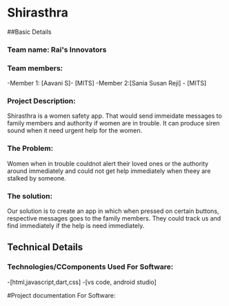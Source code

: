 # Shirasthra

##Basic Details

### Team name: Rai's Innovators

### Team members:
-Member 1: [Aavani S]- [MITS]
-Member 2:[Sania Susan Reji] - [MITS]

### Project Description:
Shirasthra is a women safety app. That would send immeidate messages to family members and authority if women are in trouble. It can produce siren sound when it need urgent help for the women. 

### The Problem:
Women when in trouble couldnot alert their loved ones or the authority around immediately and could not get help immediately when theey are stalked by someone.
### The solution:
Our solution is to create an app in which when pressed on certain buttons, respective messages goes to the family members. They could track us and find immediately if the help is need immediately.

## Technical Details
### Technologies/CComponents Used For Software:
-[html,javascript,dart,css]
-[vs code, android studio]

#Project documentation For Software:



